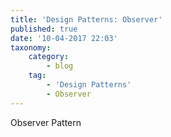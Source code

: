 ```yaml
---
title: 'Design Patterns: Observer'
published: true
date: '10-04-2017 22:03'
taxonomy:
    category:
        - blog
    tag:
        - 'Design Patterns'
        - Observer
---
```


Observer Pattern